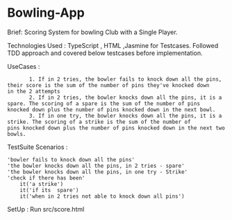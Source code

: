 # Bowling-App

Brief:  Scoring System for bowling Club with a Single Player.

Technologies Used : TypeScript , HTML ,Jasmine for Testcases.
                    Followed TDD approach and covered below testcases before implementation.
                    
UseCases :


           1. If in 2 tries, the bowler fails to knock down all the pins, their score is the sum of the number of pins they've knocked down               in the 2 attempts
           2. If in 2 tries, the bowler knocks down all the pins, it is a spare. The scoring of a spare is the sum of the number of pins                 knocked down plus the number of pins knocked down in the next bowl.
           3. If in one try, the bowler knocks down all the pins, it is a strike. The scoring of a strike is the sum of the number of                     pins knocked down plus the number of pins knocked down in the next two bowls.
           
           
           
TestSuite Scenarios :

    'bowler fails to knock down all the pins'    
    'the bowler knocks down all the pins, in 2 tries - spare'
    'the bowler knocks down all the pins, in one try - Strike'     
    'check if there has been'    
        it('a strike')
        it('if its  spare')
        it('when in 2 tries not able to knock down all pins')
        

SetUp : Run   src/score.html

